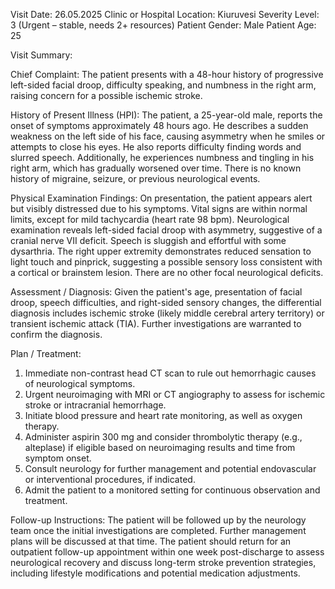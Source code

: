 Visit Date: 26.05.2025
Clinic or Hospital Location: Kiuruvesi
Severity Level: 3 (Urgent – stable, needs 2+ resources)
Patient Gender: Male
Patient Age: 25

Visit Summary:

Chief Complaint: The patient presents with a 48-hour history of progressive left-sided facial droop, difficulty speaking, and numbness in the right arm, raising concern for a possible ischemic stroke.

History of Present Illness (HPI): The patient, a 25-year-old male, reports the onset of symptoms approximately 48 hours ago. He describes a sudden weakness on the left side of his face, causing asymmetry when he smiles or attempts to close his eyes. He also reports difficulty finding words and slurred speech. Additionally, he experiences numbness and tingling in his right arm, which has gradually worsened over time. There is no known history of migraine, seizure, or previous neurological events.

Physical Examination Findings: On presentation, the patient appears alert but visibly distressed due to his symptoms. Vital signs are within normal limits, except for mild tachycardia (heart rate 98 bpm). Neurological examination reveals left-sided facial droop with asymmetry, suggestive of a cranial nerve VII deficit. Speech is sluggish and effortful with some dysarthria. The right upper extremity demonstrates reduced sensation to light touch and pinprick, suggesting a possible sensory loss consistent with a cortical or brainstem lesion. There are no other focal neurological deficits.

Assessment / Diagnosis: Given the patient's age, presentation of facial droop, speech difficulties, and right-sided sensory changes, the differential diagnosis includes ischemic stroke (likely middle cerebral artery territory) or transient ischemic attack (TIA). Further investigations are warranted to confirm the diagnosis.

Plan / Treatment:
1. Immediate non-contrast head CT scan to rule out hemorrhagic causes of neurological symptoms.
2. Urgent neuroimaging with MRI or CT angiography to assess for ischemic stroke or intracranial hemorrhage.
3. Initiate blood pressure and heart rate monitoring, as well as oxygen therapy.
4. Administer aspirin 300 mg and consider thrombolytic therapy (e.g., alteplase) if eligible based on neuroimaging results and time from symptom onset.
5. Consult neurology for further management and potential endovascular or interventional procedures, if indicated.
6. Admit the patient to a monitored setting for continuous observation and treatment.

Follow-up Instructions: The patient will be followed up by the neurology team once the initial investigations are completed. Further management plans will be discussed at that time. The patient should return for an outpatient follow-up appointment within one week post-discharge to assess neurological recovery and discuss long-term stroke prevention strategies, including lifestyle modifications and potential medication adjustments.